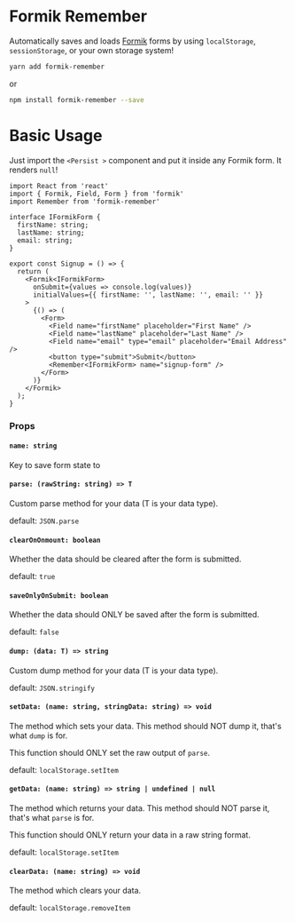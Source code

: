 # Formik Remember

Automatically saves and loads [Formik](https://github.com/jaredpalmer/formik) forms by
using `localStorage`, `sessionStorage`, or your own storage system!

```bash
yarn add formik-remember
```

or

```bash
npm install formik-remember --save
```

# Basic Usage

Just import the `<Persist >` component and put it inside any Formik form. It renders `null`!

```tsx
import React from 'react'
import { Formik, Field, Form } from 'formik'
import Remember from 'formik-remember'

interface IFormikForm {
  firstName: string;
  lastName: string;
  email: string;
}

export const Signup = () => {
  return (
    <Formik<IFormikForm>
      onSubmit={values => console.log(values)}
      initialValues={{ firstName: '', lastName: '', email: '' }}
    >
      {() => (
        <Form>
          <Field name="firstName" placeholder="First Name" />
          <Field name="lastName" placeholder="Last Name" />
          <Field name="email" type="email" placeholder="Email Address" />
          <button type="submit">Submit</button>
          <Remember<IFormikForm> name="signup-form" />
        </Form>
      )}
    </Formik>
  );
}
```

### Props

#### `name: string`
Key to save form state to

#### `parse: (rawString: string) => T`
Custom parse method for your data (T is your data type).

default: `JSON.parse`

#### `clearOnOnmount: boolean`
Whether the data should be cleared after the form is submitted.

default: `true`

#### `saveOnlyOnSubmit: boolean`
Whether the data should ONLY be saved after the form is submitted.

default: `false`

#### `dump: (data: T) => string`
Custom dump method for your data (T is your data type).

default: `JSON.stringify`

#### `setData: (name: string, stringData: string) => void`
The method which sets your data.
This method should NOT dump it, that's what `dump` is for.

This function should ONLY set the raw output of `parse`.

default: `localStorage.setItem`

#### `getData: (name: string) => string | undefined | null`
The method which returns your data.
This method should NOT parse it, that's what `parse` is for.

This function should ONLY return your data in a raw string format.

default: `localStorage.setItem`

#### `clearData: (name: string) => void`
The method which clears your data.

default: `localStorage.removeItem`
